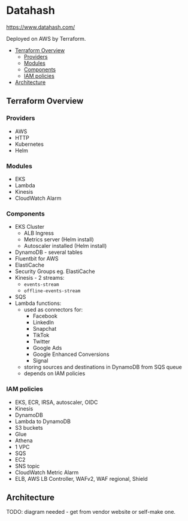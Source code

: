 # Datahash

<https://www.datahash.com/>

Deployed on AWS by Terraform.

<!-- INDEX_START -->

- [Terraform Overview](#terraform-overview)
  - [Providers](#providers)
  - [Modules](#modules)
  - [Components](#components)
  - [IAM policies](#iam-policies)
- [Architecture](#architecture)

<!-- INDEX_END -->

## Terraform Overview

### Providers

- AWS
- HTTP
- Kubernetes
- Helm

### Modules

- EKS
- Lambda
- Kinesis
- CloudWatch Alarm

### Components

- EKS Cluster
  - ALB Ingress
  - Metrics server (Helm install)
  - Autoscaler installed (Helm install)
- DynamoDB - several tables
- Fluentbit for AWS
- ElastiCache
- Security Groups eg. ElastiCache
- Kinesis - 2 streams:
  - `events-stream`
  - `offline-events-stream`
- SQS
- Lambda functions:
  - used as connectors for:
    - Facebook
    - LinkedIn
    - Snapchat
    - TikTok
    - Twitter
    - Google Ads
    - Google Enhanced Conversions
    - Signal
  - storing sources and destinations in DynamoDB from SQS queue
  - depends on IAM policies

### IAM policies

- EKS, ECR, IRSA, autoscaler, OIDC
- Kinesis
- DynamoDB
- Lambda to DynamoDB
- S3 buckets
- Glue
- Athena
- 1 VPC
- SQS
- EC2
- SNS topic
- CloudWatch Metric Alarm
- ELB, AWS LB Controller, WAFv2, WAF regional, Shield

## Architecture

TODO: diagram needed - get from vendor website or self-make one.
